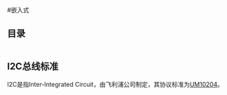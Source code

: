 #嵌入式 

## 目录

```toc
```

## I2C总线标准

I2C是指Inter-Integrated Circuit，由飞利浦公司制定，其协议标准为[UM10204](https://www.nxp.com/docs/en/user-guide/UM10204.pdf)。

